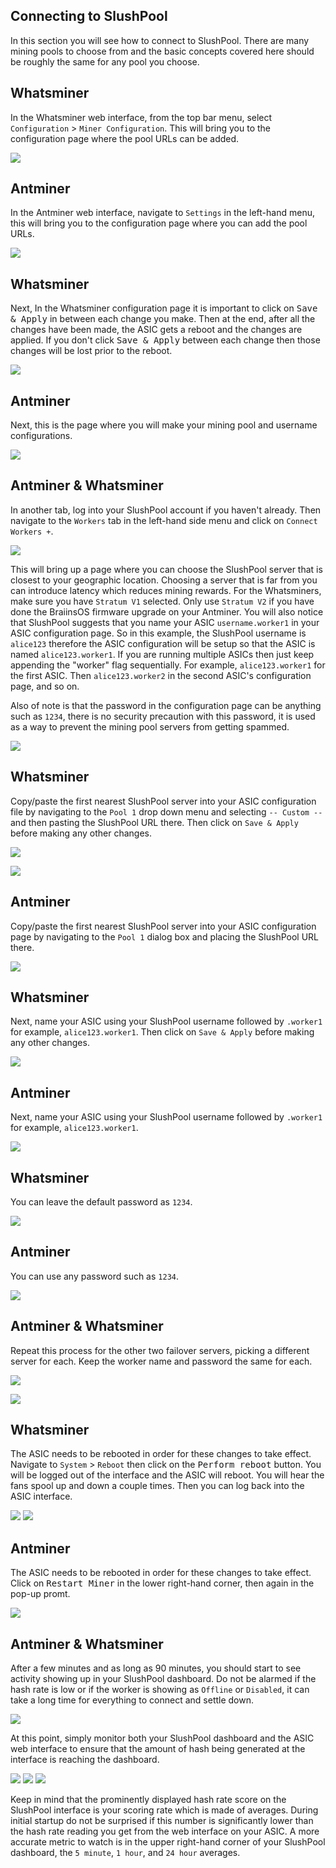 ## Connecting to SlushPool
In this section you will see how to connect to SlushPool. There are many mining pools to choose from and the basic concepts covered here should be roughly the same for any pool you choose. 

## Whatsminer
In the Whatsminer web interface, from the top bar menu, select `Configuration` > `Miner Configuration`. This will bring you to the configuration page where the pool URLs can be added. 

![](Assets/slush13.png)

## Antminer
In the Antminer web interface, navigate to `Settings` in the left-hand menu, this will bring you to the configuration page where you can add the pool URLs. 

![](Assets/startup2.png)

## Whatsminer
Next,  In the Whatsminer configuration page it is important to click on <kbd>Save & Apply</kbd> in between each change you make. Then at the end, after all the changes have been made, the ASIC gets a reboot and the changes are applied. If you don't click <kbd>Save & Apply</kbd> between each change then those changes will be lost prior to the reboot. 

![](Assets/slush14.png)

## Antminer
Next, this is the page where you will make your mining pool and username configurations.

![](Assets/startup3_1.png)

## Antminer & Whatsminer
In another tab, log into your SlushPool account if you haven't already. Then navigate to the `Workers` tab in the left-hand side menu and click on `Connect Workers +`.

![](Assets/slush15.png)

This will bring up a page where you can choose the SlushPool server that is closest to your geographic location. Choosing a server that is far from you can introduce latency which reduces mining rewards. For the Whatsminers, make sure you have `Stratum V1` selected. Only use `Stratum V2` if you have done the BraiinsOS firmware upgrade on your Antminer. You will also notice that SlushPool suggests that you name your ASIC `username.worker1` in your ASIC configuration page. So in this example, the SlushPool username is `alice123` therefore the ASIC configuration will be setup so that the ASIC is named `alice123.worker1`. If you are running multiple ASICs then just keep appending the "worker" flag sequentially. For example, `alice123.worker1` for the first ASIC. Then `alice123.worker2` in the second ASIC's configuration page, and so on. 

Also of note is that the password in the configuration page can be anything such as `1234`, there is no security precaution with this password, it is used as a way to prevent the mining pool servers from getting spammed. 

![](Assets/slush16.png)

## Whatsminer
Copy/paste the first nearest SlushPool server into your ASIC configuration file by navigating to the `Pool 1` drop down menu and selecting `-- Custom --` and then pasting the SlushPool URL there. Then click on `Save & Apply` before making any other changes. 

![](Assets/slush17.png)

![](Assets/slush18.png)

## Antminer
Copy/paste the first nearest SlushPool server into your ASIC configuration page by navigating to the `Pool 1` dialog box and placing the SlushPool URL there. 

![](Assets/startup3_2.png)

## Whatsminer
Next, name your ASIC using your SlushPool username followed by `.worker1` for example, `alice123.worker1`. Then click on `Save & Apply` before making any other changes. 

![](Assets/slush19.png)

## Antminer
Next, name your ASIC using your SlushPool username followed by `.worker1` for example, `alice123.worker1`. 

![](Assets/startup3_3.png)

## Whatsminer
You can leave the default password as `1234`.

![](Assets/slush19_1.png)

## Antminer
You can use any password such as `1234`.

![](Assets/startup3_4.png)

## Antminer & Whatsminer
Repeat this process for the other two failover servers, picking a different server for each. Keep the worker name and password the same for each. 

![](Assets/startup3_5.png)

![](Assets/slush19_1.png)


## Whatsminer
The ASIC needs to be rebooted in order for these changes to take effect. Navigate to `System` > `Reboot` then click on the <kbd>Perform reboot</kbd> button. You will be logged out of the interface and the ASIC will reboot. You will hear the fans spool up and down a couple times. Then you can log back into the ASIC interface. 

![](Assets/slush20.png)
![](Assets/slush18.png)

## Antminer
The ASIC needs to be rebooted in order for these changes to take effect. Click on <kbd>Restart Miner</kbd> in the lower right-hand corner, then again in the pop-up promt. 

![](Assets/startup4.png)


## Antminer & Whatsminer
After a few minutes and as long as 90 minutes, you should start to see activity showing up in your SlushPool dashboard. Do not be alarmed if the hash rate is low or if the worker is showing as `Offline` or `Disabled`, it can take a long time for everything to connect and settle down. 

![](Assets/slush22.png)

At this point, simply monitor both your SlushPool dashboard and the ASIC web interface to ensure that the amount of hash being generated at the interface is reaching the dashboard. 

![](Assets/slush23.png)
![](Assets/slush24.png)
![](Assets/startup7_1.png)

Keep in mind that the prominently displayed hash rate score on the SlushPool interface is your scoring rate which is made of averages. During initial startup do not be surprised if this number is significantly lower than the hash rate reading you get from the web interface on your ASIC. A more accurate metric to watch is in the upper right-hand corner of your SlushPool dashboard, the `5 minute`, `1 hour`, and `24 hour` averages. 


